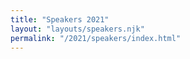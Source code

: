 ```yaml
---
title: "Speakers 2021"
layout: "layouts/speakers.njk"
permalink: "/2021/speakers/index.html"
---
```

